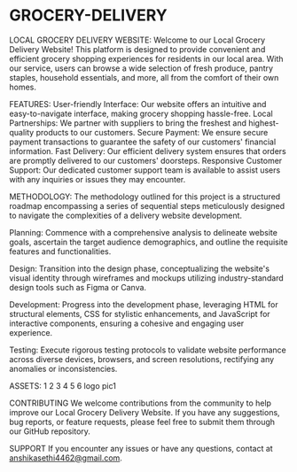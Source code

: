 # GROCERY-DELIVERY
LOCAL GROCERY DELIVERY WEBSITE: Welcome to our Local Grocery Delivery Website! This platform is designed to provide convenient and efficient grocery shopping experiences for residents in our local area. With our service, users can browse a wide selection of fresh produce, pantry staples, household essentials, and more, all from the comfort of their own homes.

FEATURES: User-friendly Interface: Our website offers an intuitive and easy-to-navigate interface, making grocery shopping hassle-free. Local Partnerships: We partner with suppliers to bring the freshest and highest-quality products to our customers. Secure Payment: We ensure secure payment transactions to guarantee the safety of our customers' financial information. Fast Delivery: Our efficient delivery system ensures that orders are promptly delivered to our customers' doorsteps. Responsive Customer Support: Our dedicated customer support team is available to assist users with any inquiries or issues they may encounter.

METHODOLOGY: The methodology outlined for this project is a structured roadmap encompassing a series of sequential steps meticulously designed to navigate the complexities of a delivery website development.

Planning: Commence with a comprehensive analysis to delineate website goals, ascertain the target audience demographics, and outline the requisite features and functionalities.

Design: Transition into the design phase, conceptualizing the website's visual identity through wireframes and mockups utilizing industry-standard design tools such as Figma or Canva.

Development: Progress into the development phase, leveraging HTML for structural elements, CSS for stylistic enhancements, and JavaScript for interactive components, ensuring a cohesive and engaging user experience.

Testing: Execute rigorous testing protocols to validate website performance across diverse devices, browsers, and screen resolutions, rectifying any anomalies or inconsistencies.

ASSETS: 1 2 3 4 5 6 logo pic1

CONTRIBUTING We welcome contributions from the community to help improve our Local Grocery Delivery Website. If you have any suggestions, bug reports, or feature requests, please feel free to submit them through our GitHub repository.

SUPPORT If you encounter any issues or have any questions, contact at anshikasethi4462@gmail.com.
